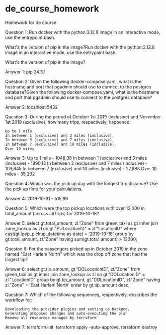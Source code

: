 # de_course_homework
Homework for de course

Question 1:
Run docker with the python:3.12.8 image in an interactive mode, use the entrypoint bash.

What's the version of pip in the image?Run docker with the python:3.12.8 image in an interactive mode, use the entrypoint bash.

What's the version of pip in the image?

Answer 1:
pip 24.3.1

Question 2:
Given the following docker-compose.yaml, what is the hostname and port that pgadmin should use to connect to the postgres database?Given the following docker-compose.yaml, what is the hostname and port that pgadmin should use to connect to the postgres database?

Answer 2:
localhost:5432

Question 3:
During the period of October 1st 2019 (inclusive) and November 1st 2019 (exclusive), how many trips, respectively, happened:

    Up to 1 mile
    In between 1 (exclusive) and 3 miles (inclusive),
    In between 3 (exclusive) and 7 miles (inclusive),
    In between 7 (exclusive) and 10 miles (inclusive),
    Over 10 miles

Answer 3:
Up to 1 mile - 1048,38
In between 1 (exclusive) and 3 miles (inclusive) - 1990,13
In between 3 (exclusive) and 7 miles (inclusive) - 109,645
In between 7 (exclusive) and 10 miles (inclusive) - 27,688
Over 10 miles - 35,202

Question 4:
Which was the pick up day with the longest trip distance? Use the pick up time for your calculations.

Answer 4:
2019-10-31 - 515,89

Question 5:
Which were the top pickup locations with over 13,000 in total_amount (across all trips) for 2019-10-18?

Answer 5:
select 
gt.total_amount,
zl."Zone"
from green_taxi as gt
inner join
zone_lookup as zl
on gt."PULocationID" = zl."LocationID"
where cast(gt.lpep_pickup_datetime as date) = '2019-10-18'
group by 
gt.total_amount,
zl."Zone"
having sum(gt.total_amount) > 13000;

Queston 6:
For the passengers picked up in October 2019 in the zone named "East Harlem North" which was the drop off zone that had the largest tip?

Answer 6:
select 
gt.tip_amount,
gt."DOLocationID",
zl."Zone"
from green_taxi as gt
inner join
zone_lookup as zl
on gt."DOLocationID" = zl."LocationID"
group by gt.tip_amount, gt."DOLocationID", zl."Zone"
having zl."Zone" = 'East Harlem North'
order by gt.tip_amount
desc;

Question 7:
Which of the following sequences, respectively, describes the workflow for:

    Downloading the provider plugins and setting up backend,
    Generating proposed changes and auto-executing the plan
    Remove all resources managed by terraform`

Answer 7:
terraform init, terraform apply -auto-approve, terraform destroy
